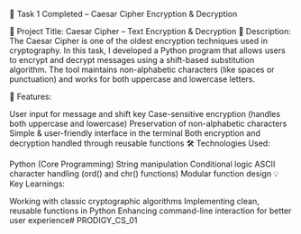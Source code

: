 🔐 Task 1 Completed – Caesar Cipher Encryption & Decryption

📌 Project Title: Caesar Cipher – Text Encryption & Decryption 🧠 Description: The Caesar Cipher is one of the oldest encryption techniques used in cryptography. In this task, I developed a Python program that allows users to encrypt and decrypt messages using a shift-based substitution algorithm. The tool maintains non-alphabetic characters (like spaces or punctuation) and works for both uppercase and lowercase letters.

🔧 Features:

User input for message and shift key
Case-sensitive encryption (handles both uppercase and lowercase)
Preservation of non-alphabetic characters
Simple & user-friendly interface in the terminal
Both encryption and decryption handled through reusable functions
🛠️ Technologies Used:

Python (Core Programming)
String manipulation
Conditional logic
ASCII character handling (ord() and chr() functions)
Modular function design
💡 Key Learnings:

Working with classic cryptographic algorithms
Implementing clean, reusable functions in Python
Enhancing command-line interaction for better user experience# PRODIGY_CS_01
